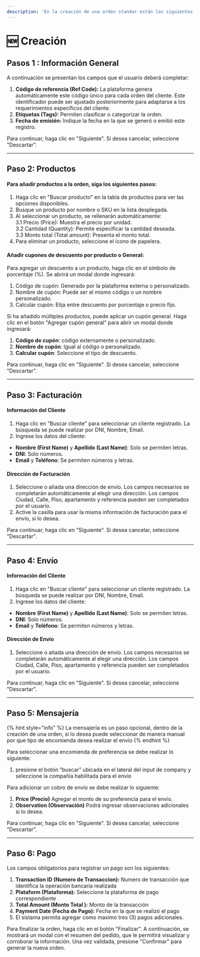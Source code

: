 ```yaml
---
description: 'En la creación de una orden standar están los siguientes pasos a seguir:'
---
```


# 🆕 Creación

## Pasos 1 : Información General&#x20;

A continuación se presentan los campos que el usuario deberá completar:&#x20;

1. **Código de referencia (Ref Code):** La plataforma genera automáticamente este código único para cada orden del cliente. Este identificador puede ser ajustado posteriormente para adaptarse a los requerimientos específicos del cliente.
2. **Etiquetas (Tags):** Permiten clasificar o categorizar la orden.
3. **Fecha de emisión:** Indique la fecha en la que se generó o emitió este registro.

Para continuar, haga clic en "Siguiente". Si desea cancelar, seleccione "Descartar".

***

## Paso 2: Productos

#### Para añadir productos a la orden, siga los siguientes pasos:&#x20;

1. Haga clic en "Buscar producto" en la tabla de productos para ver las opciones disponibles.
2. Busque un producto por nombre o SKU en la lista desplegada.
3. Al seleccionar un producto, se rellenarán automáticamente: \
   3.1 Precio (Price): Muestra el precio por unidad.\
   3.2 Cantidad (Quantity): Permite especificar la cantidad deseada.\
   3.3 Monto total (Total amount): Presenta el monto total.
4. Para eliminar un producto, seleccione el ícono de papelera.

#### Añadir cupones de descuento por producto o General:

Para agregar un descuento a un producto, haga clic en el símbolo de porcentaje (%). Se abrirá un modal donde ingresará:

1. Código de cupón: Generado por la plataforma externa o personalizado.
2. Nombre de cupón: Puede ser el mismo código o un nombre personalizado.
3. Calcular cupón: Elija entre descuento por porcentaje o precio fijo.

Si ha añadido múltiples productos, puede aplicar un cupón general. Haga clic en el botón "Agregar cupón general" para abrir un modal donde ingresará:

1. **Código de cupón**: código externamente o personalizado.
2. **Nombre de cupón**: Igual al código o personalizado.
3. **Calcular cupón**: Seleccione el tipo de descuento.

Para continuar, haga clic en "Siguiente". Si desea cancelar, seleccione "Descartar".

***

## Paso 3: Facturación

#### **Información del Cliente**

1. Haga clic en "Buscar cliente" para seleccionar un cliente registrado. La búsqueda se puede realizar por DNI, Nombre, Email.
2. Ingrese los datos del cliente:

* **Nombre (First Name)** y **Apellido (Last Name)**: Solo se permiten letras.
* **DNI**: Solo números.
* **Email** y **Teléfono**: Se permiten números y letras.

#### **Dirección de Facturación**

1. Seleccione o añada una dirección de envío. Los campos necesarios se completarán automáticamente al elegir una dirección. Los campos Ciudad, Calle, Piso, apartamento y referencia pueden ser completados por el usuario.
2. Active la casilla para usar la misma información de facturación para el envío, si lo desea.

Para continuar, haga clic en "Siguiente". Si desea cancelar, seleccione "Descartar".

***

## **Paso 4: Envío**

#### **Información del Cliente**

1. Haga clic en "Buscar cliente" para seleccionar un cliente registrado. La búsqueda se puede realizar por DNI, Nombre, Email.
2. Ingrese los datos del cliente:

* **Nombre (First Name)** y **Apellido (Last Name)**: Solo se permiten letras.
* **DNI**: Solo números.
* **Email** y **Teléfono**: Se permiten números y letras.

#### **Dirección de Envio**

1. Seleccione o añada una dirección de envío. Los campos necesarios se completarán automáticamente al elegir una dirección. Los campos Ciudad, Calle, Piso, apartamento y referencia pueden ser completados por el usuario.

Para continuar, haga clic en "Siguiente". Si desea cancelar, seleccione "Descartar".

***

## Paso 5: Mensajería

{% hint style="info" %}
La mensajería es un paso opcional, dentro de la creación de una orden, si lo desea puede seleccionar de manera manual por que tipo de encomienda desea realizar el envío
{% endhint %}

Para seleccionar una encomienda de preferencia se debe realizar lo siguiente:

1. presione el botón “buscar” ubicada en el lateral del input de company y seleccione la compañía habilitada para el envio

Para adicionar un cobro de envío se debe realizar lo siguiente:

1. **Price (Precio)** Agregar el monto de su preferencia para el envio.
2. **Observation (Observación)** Podrá ingresar observaciones adicionales si lo desea.

Para continuar, haga clic en "Siguiente". Si desea cancelar, seleccione "Descartar".

***

## **Paso 6: Pago**

Los campos obligatorios para registrar un pago son los siguientes:

1. **Transaction ID (Numero de Transaccion):** Numero de transacción que identifica la operación bancaria realizada
2. **Plataform (Plataforma):** Seleccione la plataforma de pago correspondiente
3. **Total Amount (Monto Total ):** Monto de la transacción
4. **Payment Date (Fecha de Pago):** Fecha en la que se realizó el pago
5. El sistama permita agregar como maximo tres (3) pagos adicionales.

Para finalizar la orden, haga clic en el botón "Finalizar". A continuación, se mostrará un modal con el resumen del pedido, que le permitirá visualizar y corroborar la información. Una vez validada, presione "Confirmar" para generar la nueva orden.

